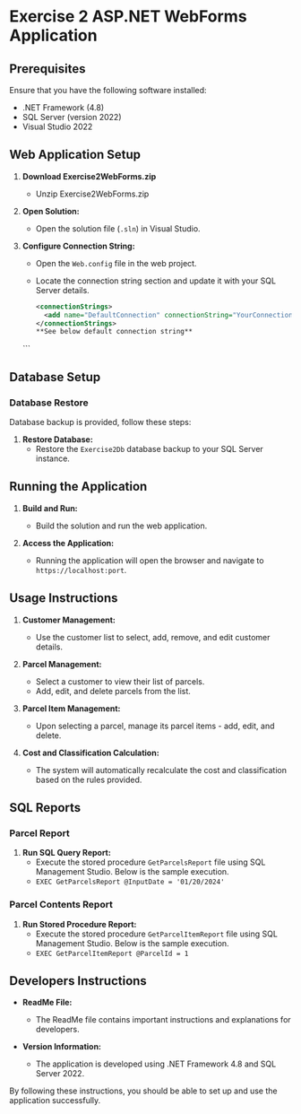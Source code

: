 # Exercise 2 ASP.NET WebForms Application

## Prerequisites

Ensure that you have the following software installed:

- .NET Framework (4.8)
- SQL Server (version 2022)
- Visual Studio 2022

## Web Application Setup

1. **Download Exercise2WebForms.zip**
   - Unzip Exercise2WebForms.zip

2. **Open Solution:**
   - Open the solution file (`.sln`) in Visual Studio.

3. **Configure Connection String:**
   - Open the `Web.config` file in the web project.
   - Locate the connection string section and update it with your SQL Server details.

     ```xml
     <connectionStrings>
       <add name="DefaultConnection" connectionString="YourConnectionStringHere" providerName="System.Data.SqlClient" />
     </connectionStrings>
     **See below default connection string**
    <connectionStrings>
        <add name="Exercise2ConnectionString" connectionString="Data Source=.;Initial Catalog=Exercise2Db;Integrated Security=True; TrustServerCertificate=True;" providerName="System.Data.SqlClient" />
    </connectionStrings>
     ```

## Database Setup

### Database Restore

Database backup is provided, follow these steps:

1. **Restore Database:**
   - Restore the `Exercise2Db` database backup to your SQL Server instance.

## Running the Application

1. **Build and Run:**
   - Build the solution and run the web application.

2. **Access the Application:**
   - Running the application will open the browser and navigate to `https://localhost:port`.

## Usage Instructions

1. **Customer Management:**
   - Use the customer list to select, add, remove, and edit customer details.

2. **Parcel Management:**
   - Select a customer to view their list of parcels.
   - Add, edit, and delete parcels from the list.

3. **Parcel Item Management:**
   - Upon selecting a parcel, manage its parcel items - add, edit, and delete.

4. **Cost and Classification Calculation:**
   - The system will automatically recalculate the cost and classification based on the rules provided.

## SQL Reports

### Parcel Report

1. **Run SQL Query Report:**
   - Execute the stored procedure `GetParcelsReport` file using SQL Management Studio. Below is the sample execution.
   - `EXEC GetParcelsReport @InputDate = '01/20/2024'`

### Parcel Contents Report

1. **Run Stored Procedure Report:**
   - Execute the stored procedure `GetParcelItemReport` file using SQL Management Studio. Below is the sample execution.
   - `EXEC GetParcelItemReport @ParcelId = 1`

## Developers Instructions

- **ReadMe File:**
  - The ReadMe file contains important instructions and explanations for developers.
  
- **Version Information:**
  - The application is developed using .NET Framework 4.8 and SQL Server 2022.

By following these instructions, you should be able to set up and use the application successfully.